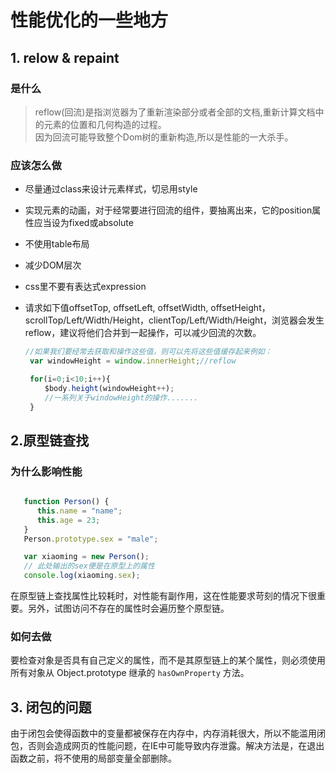 # 性能优化的一些地方

## 1. relow & repaint

### 是什么

> reflow(回流)是指浏览器为了重新渲染部分或者全部的文档,重新计算文档中的元素的位置和几何构造的过程。  
因为回流可能导致整个Dom树的重新构造,所以是性能的一大杀手。

### 应该怎么做

- 尽量通过class来设计元素样式，切忌用style
- 实现元素的动画，对于经常要进行回流的组件，要抽离出来，它的position属性应当设为fixed或absolute
- 不使用table布局
- 减少DOM层次
- css里不要有表达式expression
- 请求如下值offsetTop, offsetLeft, offsetWidth, offsetHeight，scrollTop/Left/Width/Height，clientTop/Left/Width/Height，浏览器会发生reflow，建议将他们合并到一起操作，可以减少回流的次数。

   ```javascript
   //如果我们要经常去获取和操作这些值，则可以先将这些值缓存起来例如：
    var windowHeight = window.innerHeight;//reflow

    for(i=0;i<10;i++){
    　　$body.height(windowHeight++);
    　　//一系列关于windowHeight的操作.......
    }
   ```

## 2.原型链查找

### 为什么影响性能

``` javascript

   function Person() {
      this.name = "name";
      this.age = 23;
   }
   Person.prototype.sex = "male";

   var xiaoming = new Person();
   // 此处输出的sex便是在原型上的属性
   console.log(xiaoming.sex);
```

在原型链上查找属性比较耗时，对性能有副作用，这在性能要求苛刻的情况下很重要。另外，试图访问不存在的属性时会遍历整个原型链。

### 如何去做

要检查对象是否具有自己定义的属性，而不是其原型链上的某个属性，则必须使用所有对象从 Object.prototype 继承的 `hasOwnProperty` 方法。

## 3. 闭包的问题

由于闭包会使得函数中的变量都被保存在内存中，内存消耗很大，所以不能滥用闭包，否则会造成网页的性能问题，在IE中可能导致内存泄露。解决方法是，在退出函数之前，将不使用的局部变量全部删除。